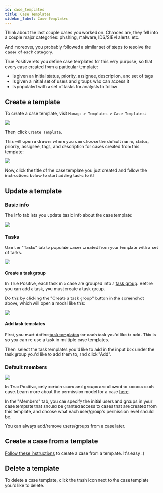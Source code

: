 ```yaml
---
id: case_templates
title: Case Templates
sidebar_label: Case Templates
---
```


Think about the last couple cases you worked on. Chances are, they fell into a couple major
categories: phishing, malware, IDS/SIEM alerts, etc.

And moreover, you probably followed a similar set of steps to resolve the cases of each category.

True Positive lets you define case templates for this very purpose, so that every case created from a
particular template:

- Is given an initial status, priority, assignee, description, and set of tags
- Is given a initial set of users and groups who can access it
- Is populated with a set of tasks for analysts to follow

## Create a template

To create a case template, visit `Manage > Templates > Case Templates`:

![](https://storage.googleapis.com/tp_landing_page_videos/list_of_case_templates.png)

Then, click `Create Template`.

This will open a drawer where you can choose the default name, status, priority,
assignee, tags, and description for cases created from this template:

![](https://storage.googleapis.com/tp_landing_page_videos/create_case_template.png)

Now, click the title of the case template you just created and follow the instructions below
to start adding tasks to it!

## Update a template

### Basic info

The Info tab lets you update basic info about the case template:

![](https://storage.googleapis.com/tp_landing_page_videos/update_case_template_basic_info.png)

### Tasks

Use the "Tasks" tab to populate cases created from your template with a set of tasks.

![](https://storage.googleapis.com/tp_landing_page_videos/update_case_template_tasks.png)

#### Create a task group

In True Positive, each task in a case are grouped into a [task group](/docs/work_with_casesTo/manage_tasks#task-groups).
Before you can add a task, you must create a task group.

Do this by clicking the "Create a task group" button in the screenshot above, which will open a modal like this:

![](https://storage.googleapis.com/tp_landing_page_videos/create_a_task_group_dos.png)

#### Add task templates

First, you must define [task templates](/docs/administer/task_templates) for each task you'd like to add.
This is so you can re-use a task in multiple case templates.

Then, select the task templates you'd like to add in the input box under the task group you'd like to add them to, and click "Add".

### Default members

![](https://storage.googleapis.com/tp_landing_page_videos/ct_members.png)

In True Positive, only certain users and groups are allowed to access each case. Learn more about the permission model
for a case [here](/docs/work_with_cases/restrict_access).

In the "Members" tab, you can specify the initial users and groups in your case template that should be granted access to cases that are created from this template, and choose what each user/group's permission level should be.

You can always add/remove users/groups from a case later.

## Create a case from a template

[Follow these instructions](/docs/work_with_cases/create_a_case#from-a-template) to create a case from a template. It's easy :)

## Delete a template

To delete a case template, click the trash icon next to the case template you'd like
to delete.

